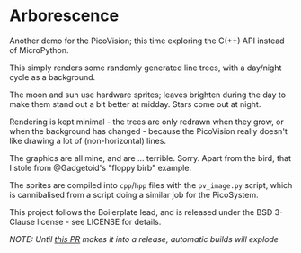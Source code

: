 # Arborescence

Another demo for the PicoVision; this time exploring the C(++) API instead of
MicroPython.

This simply renders some randomly generated line trees, with a day/night cycle
as a background.

The moon and sun use hardware sprites; leaves brighten during the day to make
them stand out a bit better at midday. Stars come out at night.

Rendering is kept minimal - the trees are only redrawn when they grow, or when
the background has changed - because the PicoVision really doesn't like drawing
a lot of (non-horizontal) lines.

The graphics are all mine, and are ... terrible. Sorry. Apart from the bird,
that I stole from @Gadgetoid's "floppy birb" example.

The sprites are compiled into `cpp`/`hpp` files with the `pv_image.py` script,
which is cannibalised from a script doing a similar job for the PicoSystem.

This project follows the Boilerplate lead, and is released under the BSD 3-Clause
license - see LICENSE for details.

_NOTE: Until [this PR](https://github.com/pimoroni/picovision/pull/92) makes it
into a release, automatic builds will explode_